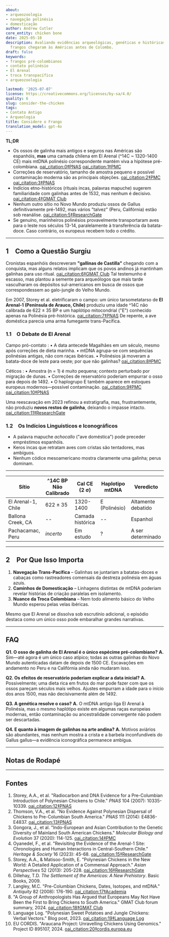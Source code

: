 ```yaml
---
about:
- arqueozoologia
- navegação polinésia
- domesticação
author: Andrew Cutler
core_entity: chicken bone
date: 2025-05-10
description: Avaliando evidências arqueológicas, genéticas e históricas sobre se os
  frangos chegaram às Américas antes de Colombo.
draft: false
keywords:
- frangos pré-colombianos
- contato polinésio
- El Arenal
- troca transpacífica
- arqueozoologia

lastmod: '2025-07-07'
license: https://creativecommons.org/licenses/by-sa/4.0/
quality: 6
slug: consider-the-chicken
tags:
- Contato Antigo
- Arqueologia
title: Considere o Frango
translation_model: gpt-4o
---
```


**TL;DR**

- Os ossos de galinha mais antigos e seguros nas Américas são espanhóis, **mas** uma camada chilena em El Arenal (^14C ~ 1320-1400 CE) mais mtDNA polinésio correspondente mantém viva a hipótese pré-colombiana. [oai_citation:0‡PNAS](https://www.pnas.org/doi/10.1073/pnas.0703993104?utm_source=chatgpt.com) [oai_citation:1‡PMC](https://pmc.ncbi.nlm.nih.gov/articles/PMC1965514/?utm_source=chatgpt.com)  
- Correções de reservatório, tamanho de amostra pequeno e possível contaminação moderna são as principais objeções. [oai_citation:2‡PMC](https://pmc.ncbi.nlm.nih.gov/articles/PMC7062093/?utm_source=chatgpt.com) [oai_citation:3‡PNAS](https://www.pnas.org/doi/10.1073/pnas.1410780111?utm_source=chatgpt.com)  
- Indícios etno-históricos (rituais incas, palavras mapuche) sugerem familiaridade com galinhas antes de 1532, mas nenhum é decisivo. [oai_citation:4‡GMAT Club](https://gmatclub.com/forum/a-group-of-anthropologists-has-argued-that-europeans-may-not-have-been-423642.html?utm_source=chatgpt.com)  
- Nenhum outro sítio no Novo Mundo produziu ossos de Gallus definitivamente pré-1492, mas vários "talvez" (Peru, Califórnia) estão sob reanálise. [oai_citation:5‡ResearchGate](https://www.researchgate.net/publication/378964194_Revisiting_the_evidence_of_the_Arenal_1_site_Chronologies_and_human_interactions_in_central_southern_Chile?utm_source=chatgpt.com)  
- Se genuíno, marinheiros polinésios provavelmente transportaram aves para o leste nos séculos 13-14, paralelamente à transferência da batata-doce. Caso contrário, os europeus recebem todo o crédito.

---

## 1 Como a Questão Surgiu

Cronistas espanhóis descreveram **"gallinas de Castilla"** chegando com a conquista, mas alguns relatos implicam que os povos andinos já mantinham galinhas para uso ritual. [oai_citation:6‡GMAT Club](https://gmatclub.com/forum/a-group-of-anthropologists-has-argued-that-europeans-may-not-have-been-423642.html) Tal testemunho é escasso, mas plantou a semente para arqueólogos que mais tarde vasculharam os depósitos sul-americanos em busca de ossos que correspondessem ao galo-jungle do Velho Mundo.

Em 2007, Storey et al. eletrificaram o campo: um único tarsometatarso de **El Arenal-1 (Península de Arauco, Chile)** produziu uma idade ^14C não calibrada de 622 ± 35 BP e um haplótipo mitocondrial ("E") conhecido apenas na Polinésia pré-histórica. [oai_citation:7‡PNAS](https://www.pnas.org/doi/10.1073/pnas.0703993104) De repente, a ave doméstica parecia uma arma fumegante trans-Pacífica.

### 1.1 O Debate de El Arenal

Campo pró-contato 
: • A data antecede Magalhães em um século, mesmo após correções de dieta marinha. 
 • mtDNA agrupa-se com sequências polinésias antigas, não com raças ibéricas. 
 • Polinésios já moveram a batata-doce de leste para oeste; por que não galinhas? [oai_citation:8‡PMC](https://pmc.ncbi.nlm.nih.gov/articles/PMC4156719/) 

Céticos 
: • Amostra (n = 1) é muito pequena; contexto perturbado por migração de dunas. 
 • Correções de reservatório poderiam empurrar o osso para depois de 1492. 
 • O haplogrupo E também aparece em estoques europeus modernos—possível contaminação. [oai_citation:9‡PMC](https://pmc.ncbi.nlm.nih.gov/articles/PMC7062093/) [oai_citation:10‡PNAS](https://www.pnas.org/doi/10.1073/pnas.1410780111) 

Uma reescavação em 2023 refinou a estratigrafia, mas, frustrantemente, não produziu **novos restos de galinha**, deixando o impasse intacto. [oai_citation:11‡ResearchGate](https://www.researchgate.net/publication/378964194_Revisiting_the_evidence_of_the_Arenal_1_site_Chronologies_and_human_interactions_in_central_southern_Chile)

### 1.2 Os Indícios Linguísticos e Iconográficos

- A palavra mapuche *achocallo* ("ave doméstica") pode preceder empréstimos espanhóis. 
- Keros incas que retratam aves com cristas são tentadores, mas ambíguos. 
- Nenhum códice mesoamericano mostra claramente uma galinha; perus dominam.

---

| Sítio | ^14C BP Não Calibrado | Cal CE (2 σ) | Haplotipo mtDNA | Veredicto |
|-------|-----------------------|--------------|-----------------|-----------|
| El Arenal-1, Chile | 622 ± 35 | 1320-1400 | E (Polinésio) | Altamente debatido |
| Ballona Creek, CA | -- | Camada histórica | -- | Espanhol |
| Pachacamac, Peru | *incerto* | Em estudo | ? | A ser determinado |

---

## 2 Por Que Isso Importa

1. **Navegação Trans-Pacífica** – Galinhas se juntariam a batatas-doces e cabaças como rastreadores comensais da destreza polinésia em águas azuis.  
2. **Caminhos de Domesticação** – Linhagens distintas de mtDNA poderiam revelar histórias de criação paralelas em isolamento.  
3. **Nuance da Troca Colombiana** – Nem todo alimento básico do Velho Mundo esperou pelas velas ibéricas.

Mesmo que El Arenal se dissolva sob escrutínio adicional, o episódio destaca como um único osso pode embaralhar grandes narrativas.

---

## FAQ

**Q1. O osso de galinha de El Arenal é o único espécime pré-colombiano?** 
**A.** Sim—até agora é um único caso atípico; todas as outras galinhas do Novo Mundo autenticadas datam de depois de 1500 CE. Escavações em andamento no Peru e na Califórnia ainda não mudaram isso.

**Q2. Os efeitos de reservatório poderiam explicar a data inicial?** 
**A.** Possivelmente; uma dieta rica em frutos do mar pode fazer com que os ossos pareçam séculos mais velhos. Ajustes empurram a idade para o início dos anos 1500, mas não decisivamente além de 1492.

**Q3. A genética resolve o caso?** 
**A.** O mtDNA antigo liga El Arenal à Polinésia, mas o mesmo haplótipo existe em algumas raças europeias modernas, então contaminação ou ancestralidade convergente não podem ser descartadas.

**Q4. E quanto à imagem de galinhas na arte andina?** 
**A.** Motivos aviários são abundantes, mas nenhum mostra a crista e a barbela inconfundíveis do Gallus gallus—a evidência iconográfica permanece ambígua.

---

## Notas de Rodapé

[^1]: Para uma introdução sobre correções de reservatório e calibração, veja Thompson et al., *Journal of Archaeological Science* **41** (2014): 118-125.

---

## Fontes

1. Storey, A.A., et al. "Radiocarbon and DNA Evidence for a Pre-Columbian Introduction of Polynesian Chickens to Chile." *PNAS* 104 (2007): 10335-10339. [oai_citation:12‡PNAS](https://www.pnas.org/doi/10.1073/pnas.0703993104) 
2. Thomson, V.A., et al. "No Evidence Against Polynesian Dispersal of Chickens to Pre-Columbian South America." *PNAS* 111 (2014): E4836-E4837. [oai_citation:13‡PNAS](https://www.pnas.org/doi/10.1073/pnas.1410780111) 
3. Gongora, J., et al. "Indo-European and Asian Contribution to the Genetic Diversity of Mainland South American Chickens." *Molecular Biology and Evolution* 37 (2020): 114-125. [oai_citation:14‡PMC](https://pmc.ncbi.nlm.nih.gov/articles/PMC7062093/) 
4. Oyanedel, F., et al. "Revisiting the Evidence of the Arenal-1 Site: Chronologies and Human Interactions in Central-Southern Chile." *Heritage & Society* 16 (2023): 45-68. [oai_citation:15‡ResearchGate](https://www.researchgate.net/publication/378964194_Revisiting_the_evidence_of_the_Arenal_1_site_Chronologies_and_human_interactions_in_central_southern_Chile) 
5. Storey, A.A., & Matisoo-Smith, E. "Polynesian Chickens in the New World: A Detailed Application of a Commensal Approach." *Asian Perspectives* 52 (2013): 205-228. [oai_citation:16‡ResearchGate](https://www.researchgate.net/publication/261656806_Polynesian_Chickens_in_the_New_World_a_detailed_application_of_a_commensal_approach) 
6. Dillehay, T.D. *The Settlement of the Americas: A New Prehistory*. Basic Books, 2009. 
7. Langley, M.C. "Pre-Columbian Chickens, Dates, Isotopes, and mtDNA." *Antiquity* 82 (2008): 176-190. [oai_citation:17‡Academia](https://www.academia.edu/61029989/Pre_Columbian_chickens_dates_isotopes_and_mtDNA) 
8. "A Group of Anthropologists Has Argued that Europeans May Not Have Been the First to Bring Chickens to South America." GMAT Club forum summary, 2024. [oai_citation:18‡GMAT Club](https://gmatclub.com/forum/a-group-of-anthropologists-has-argued-that-europeans-may-not-have-been-423642.html) 
9. Language Log. "Polynesian Sweet Potatoes and Jungle Chickens: Verbal Vectors." Blog post, 2023. [oai_citation:19‡Language Log](https://languagelog.ldc.upenn.edu/nll/?p=57706) 
10. EU CORDIS. "Araucana Project: Unravelling Chickens Using Genomics." Project ID 895107, 2024. [oai_citation:20‡cordis.europa.eu](https://cordis.europa.eu/project/id/895107)